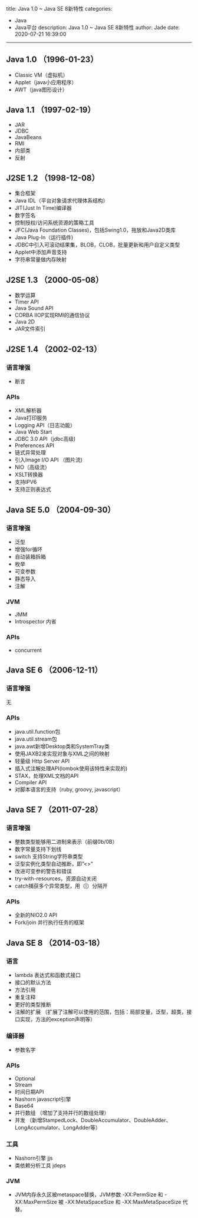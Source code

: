 title: Java 1.0 ~ Java SE 8新特性
categories:
  - Java
  - Java平台
description: Java 1.0 ~ Java SE 8新特性
author: Jade
date: 2020-07-21 16:39:00
---

## Java 1.0 （1996-01-23）
- Classic VM（虚拟机）
- Applet（java小应用程序）
- AWT（java图形设计）

## Java 1.1 （1997-02-19）
- JAR
- JDBC
- JavaBeans
- RMI
- 内部类
- 反射

## J2SE 1.2 （1998-12-08）
- 集合框架
- Java IDL（平台对象请求代理体系结构）
- JIT(Just In Time)编译器
- 数字签名
- 控制授权/访问系统资源的策略工具
- JFC(Java Foundation Classes)，包括Swing1.0，拖放和Java2D类库
- Java Plug-In（运行插件)
- JDBC中引入可滚动结果集，BLOB，CLOB，批量更新和用户自定义类型
- Applet中添加声音支持
- 字符串常量做内存映射

## J2SE 1.3 （2000-05-08）
- 数学运算
- Timer API
- Java Sound API
- CORBA IIOP实现RMI的通信协议
- Java 2D
- JAR文件索引

## J2SE 1.4 （2002-02-13）
### 语言增强
- 断言

### APIs
- XML解析器
- Java打印服务
- Logging API（日志功能）
- Java Web Start
- JDBC 3.0 API（jdbc高级)
- Preferences API
- 链式异常处理
- 引入Image I/O API （图片流)
- NIO（高级流）
- XSLT转换器
- 支持IPV6
- 支持正则表达式

## Java SE 5.0 （2004-09-30）
### 语言增强
- 泛型
- 增强for循环
- 自动装箱拆箱
- 枚举
- 可变参数
- 静态导入
- 注解

### JVM
- JMM
- Introspector 内省

### APIs
- concurrent

## Java SE 6 （2006-12-11）
### 语言增强
无

### APIs
- java.util.function包
- java.util.stream包
- java.awt新增Desktop类和SystemTray类
- 使用JAXB2来实现对象与XML之间的映射
- 轻量级 Http Server API
- 插入式注解处理API(lombok使用该特性来实现的)
- STAX，处理XML文档的API
- Compiler API
- 对脚本语言的支持（ruby, groovy, javascript）

## Java SE 7 （2011-07-28）
### 语言增强
- 整数类型能够用二进制来表示（前缀0b/0B）
- 数字常量支持下划线
- switch 支持String字符串类型
- 泛型实例化类型自动推断，即”<>”
- 改进可变参的警告和错误
- try-with-resources，资源自动关闭
- catch捕获多个异常类型，用（|）分隔开

### APIs
- 全新的NIO2.0 API
- Fork/join 并行执行任务的框架

## Java SE 8 （2014-03-18）
### 语言
- lambda 表达式和函数式接口
- 接口的默认方法
- 方法引用
- 重复注释
- 更好的类型推断
- 注解的扩展 （扩展了注解可以使用的范围，包括：局部变量，泛型，超类，接口实现，方法的exception声明等）

### 编译器
- 参数名字

### APIs
- Optional
- Stream
- 时间日期API
- Nashorn javascript引擎
- Base64
- 并行数组 （增加了支持并行的数组处理）
- 并发 （新增StampedLock、DoubleAccumulator、DoubleAdder、LongAccumulator、LongAdder等）

### 工具
- Nashorn引擎 jjs
- 类依赖分析工具 jdeps

### JVM
- JVM内存永久区被metaspace替换，JVM参数 -XX:PermSize 和 -XX:MaxPermSize 被 -XX:MetaSpaceSize 和 -XX:MaxMetaSpaceSize 代替。
